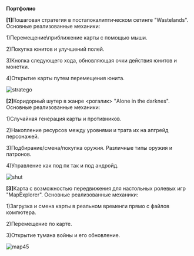 <B>Портфолио</B>


<B>[1]</B>Пошаговая стратегия в постапокалиптическом сетинге "Wastelands".
Основные реализованные механики:

1)Перемещение\приближение карты с помощью мыши.

2)Покупка юнитов и улучшений полей.

3)Кнопка следующего хода, обновляющая очки действия юнитов и монетки.

4)Открытие карты путем перемещения юнита.

![stratego](https://github.com/user-attachments/assets/69340426-ffe3-4791-ad4a-581ae4ae03d3)
<p>

  
</p>
<B>[2]</B>Коридорный шутер в жанре <рогалик> "Alone in the darknes".
Основные реализованные механики:

1)Случайная генерация карты и противников.

2)Накопление ресурсов между уровнями и трата их на апгрейд персонажей.

3)Подбирание/cмена/покупка оружия. Различные типы оружия и патронов.

4)Управление как под пк так и под андройд.

![shut](https://github.com/user-attachments/assets/e7625bb1-a594-47cb-ba46-d874c2ac7815)
<p>

  
</p>
<B>[3]</B>Карта с возможностью передвижения для настольных ролевых игр  "MapExplorer".
Основные реализованные механики:

1)Загрузка и смена карты в реальном временги прямо с файлов компютера.

2)Перемещение по карте.

3)Открытие тумана войны и его обновление.

![map45](https://github.com/user-attachments/assets/1c3f5471-b482-4302-86ff-f3794fd355e7)



